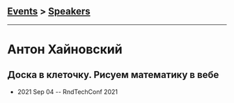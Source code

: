 ## [Events](../README.md) > [Speakers](../speakers.md)
---

# Антон Хайновский

## Доска в клеточку. Рисуем математику в вебе
- 2021 Sep 04 -- RndTechConf 2021    
